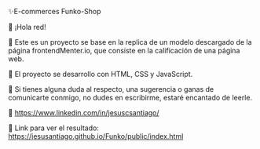 ✨E-commerces Funko-Shop

👋 ¡Hola red!

💼 Este es un proyecto se base en la replica de un modelo descargado de la página frontendMenter.io, que consiste en la calificación de una página web.

🔧 El proyecto se desarrollo con HTML, CSS y JavaScript.

📨 Si tienes alguna duda al respecto, una sugerencia o ganas de comunicarte conmigo, no dudes en escribirme, estaré encantado de leerle.

📲 https://www.linkedin.com/in/jesuscsantiago/

📂 Link para ver el resultado: https://jesusantiago.github.io/Funko/public/index.html

